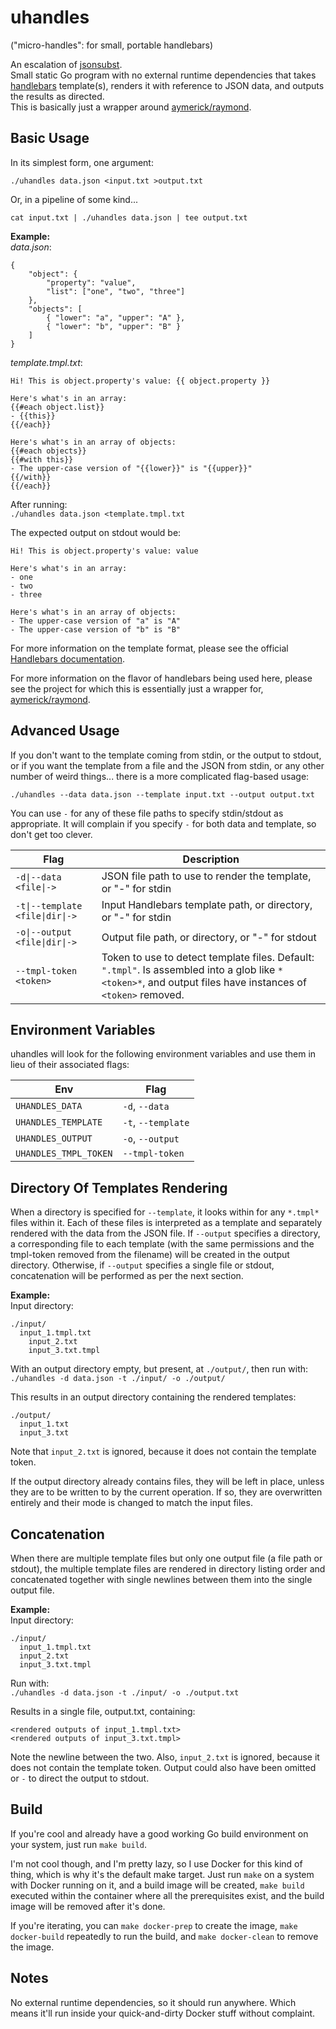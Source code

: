 # uhandles
("micro-handles": for small, portable handlebars)

An escalation of [jsonsubst](https://github.com/arbitar/jsonsubst).  
Small static Go program with no external runtime dependencies that takes [handlebars](https://handlebarsjs.com) template(s), renders it with reference to JSON data, and outputs the results as directed.  
This is basically just a wrapper around [aymerick/raymond](https://github.com/aymerick/raymond).

## Basic Usage
In its simplest form, one argument:

`./uhandles data.json <input.txt >output.txt`

Or, in a pipeline of some kind...

`cat input.txt | ./uhandles data.json | tee output.txt`

**Example:**  
*data.json*:
```
{
	"object": {
		"property": "value",
		"list": ["one", "two", "three"]
	},
	"objects": [
		{ "lower": "a", "upper": "A" },
		{ "lower": "b", "upper": "B" }
	]
}
```
*template.tmpl.txt*:
```
Hi! This is object.property's value: {{ object.property }}

Here's what's in an array:
{{#each object.list}}
- {{this}}
{{/each}}

Here's what's in an array of objects:
{{#each objects}}
{{#with this}}
- The upper-case version of "{{lower}}" is "{{upper}}"
{{/with}}
{{/each}}
```

After running:  
`./uhandles data.json <template.tmpl.txt`

The expected output on stdout would be:
```
Hi! This is object.property's value: value

Here's what's in an array:
- one
- two
- three

Here's what's in an array of objects:
- The upper-case version of "a" is "A"
- The upper-case version of "b" is "B"
```

For more information on the template format, please see the official [Handlebars documentation](https://handlebarsjs.com/guide/).

For more information on the flavor of handlebars being used here, please see the project for which this is essentially just a wrapper for, [aymerick/raymond](https://github.com/aymerick/raymond).

## Advanced Usage
If you don't want to the template coming from stdin, or the output to stdout, or if you want the template from a file and the JSON from stdin, or any other number of weird things... there is a more complicated flag-based usage:

`./uhandles --data data.json --template input.txt --output output.txt`

You can use `-` for any of these file paths to specify stdin/stdout as appropriate. It will complain if you specify `-` for both data and template, so don't get too clever.

| Flag                            | Description |
| ------------------------------- | - |
| `-d\|--data <file\|->`          | JSON file path to use to render the template, or "-" for stdin |
| `-t\|--template <file\|dir\|->` | Input Handlebars template path, or directory, or "-" for stdin |
| `-o\|--output <file\|dir\|->`   | Output file path, or directory, or "-" for stdout |
| `--tmpl-token <token>`          | Token to use to detect template files. Default: `".tmpl"`. Is assembled into a glob like `*<token>*`, and output files have instances of `<token>` removed.

## Environment Variables
uhandles will look for the following environment variables and use them in lieu of their associated flags:

| Env                   | Flag               |
| --------------------- | ------------------ |
| `UHANDLES_DATA`       | `-d`, `--data`     |
| `UHANDLES_TEMPLATE`   | `-t`, `--template` |
| `UHANDLES_OUTPUT`     | `-o`, `--output`   |
| `UHANDLES_TMPL_TOKEN` | `--tmpl-token`     |

## Directory Of Templates Rendering
When a directory is specified for `--template`, it looks within for any `*.tmpl*` files within it. Each of these files is interpreted as a template and separately rendered with the data from the JSON file. If `--output` specifies a directory, a corresponding file to each template (with the same permissions and the tmpl-token removed from the filename) will be created in the output directory. Otherwise, if `--output` specifies a single file or stdout, concatenation will be performed as per the next section.

**Example:**  
Input directory:  
```
./input/
  input_1.tmpl.txt
	input_2.txt
	input_3.txt.tmpl
```

With an output directory empty, but present, at `./output/`, then run with:  
`./uhandles -d data.json -t ./input/ -o ./output/`

This results in an output directory containing the rendered templates:  
```
./output/
  input_1.txt
  input_3.txt
```

Note that `input_2.txt` is ignored, because it does not contain the template token.

If the output directory already contains files, they will be left in place, unless they are to be written to by the current operation. If so, they are overwritten entirely and their mode is changed to match the input files.

## Concatenation
When there are multiple template files but only one output file (a file path or stdout), the multiple template files are rendered in directory listing order and concatenated together with single newlines between them into the single output file.

**Example:**  
Input directory:
```
./input/
  input_1.tmpl.txt
  input_2.txt
  input_3.txt.tmpl
```

Run with:  
`./uhandles -d data.json -t ./input/ -o ./output.txt`

Results in a single file, output.txt, containing:
```
<rendered outputs of input_1.tmpl.txt>
<rendered outputs of input_3.txt.tmpl>
```

Note the newline between the two. Also, `input_2.txt` is ignored, because it does not contain the template token. Output could also have been omitted or `-` to direct the output to stdout.

## Build
If you're cool and already have a good working Go build environment on your system, just run `make build`.

I'm not cool though, and I'm pretty lazy, so I use Docker for this kind of thing, which is why it's the default make target. Just run `make` on a system with Docker running on it, and a build image will be created, `make build` executed within the container where all the prerequisites exist, and the build image will be removed after it's done.

If you're iterating, you can `make docker-prep` to create the image, `make docker-build` repeatedly to run the build, and `make docker-clean` to remove the image.

## Notes
No external runtime dependencies, so it should run anywhere. Which means it'll run inside your quick-and-dirty Docker stuff without complaint.
